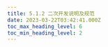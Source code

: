 ```yaml
---
title: 5.1.2 二次开发说明及规范
date: 2023-03-22T03:42:41.000Z
toc_max_heading_level: 6
toc_min_heading_level: 2
---
```



